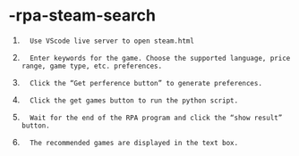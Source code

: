# -rpa-steam-search
1.       Use VScode live server to open steam.html
2.       Enter keywords for the game. Choose the supported language, price range, game type, etc. preferences.
3.       Click the “Get perference button” to generate preferences.
4.       Click the get games button to run the python script.
5.       Wait for the end of the RPA program and click the “show result” button.
6.       The recommended games are displayed in the text box.
